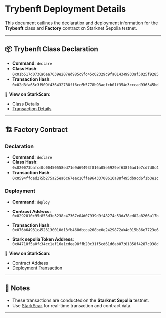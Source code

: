 # Trybenft Deployment Details

This document outlines the declaration and deployment information for the **Trybenft** class and **Factory** contract on Starknet Sepolia testnet.

---

## 📦 Trybenft Class Declaration

- **Command**: `declare`
- **Class Hash**:  
  `0x01b517d0730a6ea7039e207ed985c9fc45c02329c9fa014349933af5025f9285`
- **Transaction Hash**:  
  `0x02d8fa65c3f909f436432788ff6cc6b5778b93aefcb01f358e3cccad936345bd`

🔗 **View on StarkScan**:

- [Class Details](https://sepolia.starkscan.co/class/0x01b517d0730a6ea7039e207ed985c9fc45c02329c9fa014349933af5025f9285)
- [Transaction Details](https://sepolia.starkscan.co/tx/0x02d8fa65c3f909f436432788ff6cc6b5778b93aefcb01f358e3cccad936345bd)

---

## 🏗️ Factory Contract

### Declaration

- **Command**: `declare`
- **Class Hash**:  
  `0x020073bafce0c00450558ed71e9d69493f816a05e5929ef688f6ad1e7cd7d0c4`
- **Transaction Hash**:  
  `0x0594ffded275b275a25ea6c67eac10ffe96433708616a88f495db9cd6f1b3e1c`

### Deployment

- **Command**: `deploy`
- **Contract Address**:  
  `0x0292010c95c853d3e3238c47367e04d07939d9f48274c53da78ed02a8266a17b`
- **Transaction Hash**:  
  `0x076b64931c4526130010d13fb468dbcca268be0e2429872ab4d015b86e7723e6`

- **Stark sepolia Token Address**:  
  `0x04718f5a0fc34cc1af16a1cdee98ffb20c31f5cd61d6ab07201858f4287c938d`

🔗 **View on StarkScan**:

- [Contract Address](https://sepolia.starkscan.co/contract/0x0292010c95c853d3e3238c47367e04d07939d9f48274c53da78ed02a8266a17b)
- [Deployment Transaction](https://sepolia.starkscan.co/tx/0x076b64931c4526130010d13fb468dbcca268be0e2429872ab4d015b86e7723e6)

---

## 📍 Notes

- These transactions are conducted on the **Starknet Sepolia** testnet.
- Use [StarkScan](https://sepolia.starkscan.co/) for real-time transaction and contract data.

---
